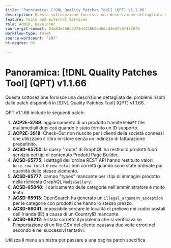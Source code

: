 ```yaml
---
title: 'Panoramica: [!DNL Quality Patches Tool] (QPT) v1.1.66'
description: Questa sottosezione fornisce una descrizione dettagliata dei problemi risolti dalle patch disponibili in  [!DNL Quality Patches Tool] (QPT) v1.1.66.
feature: Tools and External Services
role: Admin, Developer
source-git-commit: 04a8de460c3d75d4438b0a460cd4edf50f4726f6
workflow-type: tm+mt
source-wordcount: '197'
ht-degree: 0%

---
```


# Panoramica: [!DNL Quality Patches Tool] (QPT) v1.1.66

Questa sottosezione fornisce una descrizione dettagliata dei problemi risolti dalle patch disponibili in [!DNL Quality Patches Tool] (QPT) v1.1.66.

QPT v1.1.66 include le seguenti patch:
1. **ACP2E-3789**: aggiornamento di un prodotto tramite `WebAPI` file multimediali duplicati quando è stato fornito un ID supporto.
1. **ACP2E-3918**: Check-Out non riuscito per i clienti della società connessi che utilizzano il ritiro in-store senza un indirizzo di fatturazione predefinito.
1. **ACSD-65750**: la query &quot;route&quot; di GraphQL ha restituito prodotti fuori servizio nei tipi di contenuto Prodotti Page Builder.
1. **ACSD-65775**: i dettagli dell&#39;ordine REST API hanno restituito valori `base_row_total` e `row_total` non corretti quando sono state ordinate più quantità dello stesso elemento.
1. **ACSD-65777**: campo &quot;types&quot; mancante per i tipi di immagini prodotto nella richiesta GraphQL `MediaGallery`.
1. **ACSD-65848**: il caricamento delle categorie nell&#39;amministratore è molto lento.
1. **ACSD-65913**: OpenSearch ha generato un `illegal_argument_exception` per le categorie con prodotti che hanno lo stesso prezzo.
1. **ACSD-66041**: impossibile cercare le località di prelievo nei codici postali dell&#39;Irlanda (IE) a causa di un CountryID mancante.
1. **ACSD-66212**: è stato corretto il problema che si verificava se l&#39;importazione di un file CSV del cliente causava due volte errori nel secondo e nei successivi tentativi.

Utilizza il menu a sinistra per passare a una pagina patch specifica.

